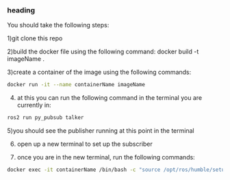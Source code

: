 ### heading

You should take the following steps:

1)git clone this repo

2)build the docker file using the following command:
    docker build -t imageName .

3)create a container of the image using the following commands:
 ```sh
docker run -it --name containerName imageName
   ```

4) at this you can run the following command in the terminal you are currently in: 
 ```sh
ros2 run py_pubsub talker
   ```

5)you should see the publisher running at this point in the terminal

6) open up a new terminal to set up the subscriber

7) once you are in the new terminal, run the following commands:

 ```sh
docker exec -it containerName /bin/bash -c "source /opt/ros/humble/setup.bash && source /ros2_ws/install/setup.bash && ros2 run py_pubsub listener"

   ```
